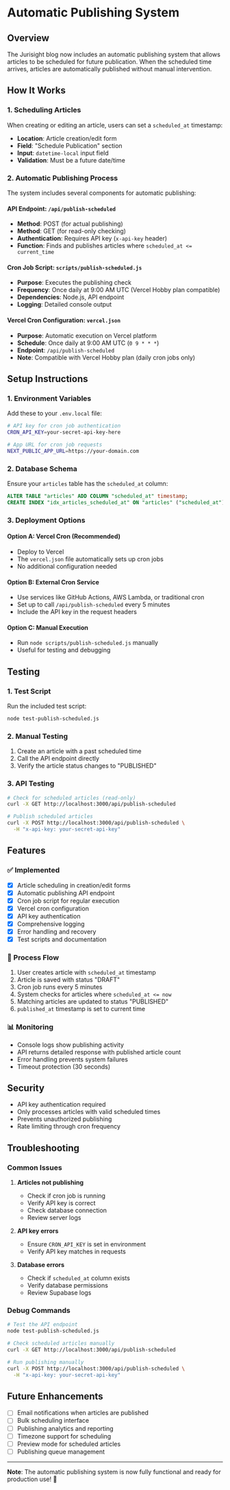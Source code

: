 # Automatic Publishing System

## Overview

The Jurisight blog now includes an automatic publishing system that allows articles to be scheduled for future publication. When the scheduled time arrives, articles are automatically published without manual intervention.

## How It Works

### 1. Scheduling Articles

When creating or editing an article, users can set a `scheduled_at` timestamp:

- **Location**: Article creation/edit form
- **Field**: "Schedule Publication" section
- **Input**: `datetime-local` input field
- **Validation**: Must be a future date/time

### 2. Automatic Publishing Process

The system includes several components for automatic publishing:

#### API Endpoint: `/api/publish-scheduled`
- **Method**: POST (for actual publishing)
- **Method**: GET (for read-only checking)
- **Authentication**: Requires API key (`x-api-key` header)
- **Function**: Finds and publishes articles where `scheduled_at <= current_time`

#### Cron Job Script: `scripts/publish-scheduled.js`
- **Purpose**: Executes the publishing check
- **Frequency**: Once daily at 9:00 AM UTC (Vercel Hobby plan compatible)
- **Dependencies**: Node.js, API endpoint
- **Logging**: Detailed console output

#### Vercel Cron Configuration: `vercel.json`
- **Purpose**: Automatic execution on Vercel platform
- **Schedule**: Once daily at 9:00 AM UTC (`0 9 * * *`)
- **Endpoint**: `/api/publish-scheduled`
- **Note**: Compatible with Vercel Hobby plan (daily cron jobs only)

## Setup Instructions

### 1. Environment Variables

Add these to your `.env.local` file:

```bash
# API key for cron job authentication
CRON_API_KEY=your-secret-api-key-here

# App URL for cron job requests
NEXT_PUBLIC_APP_URL=https://your-domain.com
```

### 2. Database Schema

Ensure your `articles` table has the `scheduled_at` column:

```sql
ALTER TABLE "articles" ADD COLUMN "scheduled_at" timestamp;
CREATE INDEX "idx_articles_scheduled_at" ON "articles" ("scheduled_at");
```

### 3. Deployment Options

#### Option A: Vercel Cron (Recommended)
- Deploy to Vercel
- The `vercel.json` file automatically sets up cron jobs
- No additional configuration needed

#### Option B: External Cron Service
- Use services like GitHub Actions, AWS Lambda, or traditional cron
- Set up to call `/api/publish-scheduled` every 5 minutes
- Include the API key in the request headers

#### Option C: Manual Execution
- Run `node scripts/publish-scheduled.js` manually
- Useful for testing and debugging

## Testing

### 1. Test Script
Run the included test script:

```bash
node test-publish-scheduled.js
```

### 2. Manual Testing
1. Create an article with a past scheduled time
2. Call the API endpoint directly
3. Verify the article status changes to "PUBLISHED"

### 3. API Testing
```bash
# Check for scheduled articles (read-only)
curl -X GET http://localhost:3000/api/publish-scheduled

# Publish scheduled articles
curl -X POST http://localhost:3000/api/publish-scheduled \
  -H "x-api-key: your-secret-api-key"
```

## Features

### ✅ Implemented
- [x] Article scheduling in creation/edit forms
- [x] Automatic publishing API endpoint
- [x] Cron job script for regular execution
- [x] Vercel cron configuration
- [x] API key authentication
- [x] Comprehensive logging
- [x] Error handling and recovery
- [x] Test scripts and documentation

### 🔄 Process Flow
1. User creates article with `scheduled_at` timestamp
2. Article is saved with status "DRAFT"
3. Cron job runs every 5 minutes
4. System checks for articles where `scheduled_at <= now`
5. Matching articles are updated to status "PUBLISHED"
6. `published_at` timestamp is set to current time

### 📊 Monitoring
- Console logs show publishing activity
- API returns detailed response with published article count
- Error handling prevents system failures
- Timeout protection (30 seconds)

## Security

- API key authentication required
- Only processes articles with valid scheduled times
- Prevents unauthorized publishing
- Rate limiting through cron frequency

## Troubleshooting

### Common Issues

1. **Articles not publishing**
   - Check if cron job is running
   - Verify API key is correct
   - Check database connection
   - Review server logs

2. **API key errors**
   - Ensure `CRON_API_KEY` is set in environment
   - Verify API key matches in requests

3. **Database errors**
   - Check if `scheduled_at` column exists
   - Verify database permissions
   - Review Supabase logs

### Debug Commands

```bash
# Test the API endpoint
node test-publish-scheduled.js

# Check scheduled articles manually
curl -X GET http://localhost:3000/api/publish-scheduled

# Run publishing manually
curl -X POST http://localhost:3000/api/publish-scheduled \
  -H "x-api-key: your-secret-api-key"
```

## Future Enhancements

- [ ] Email notifications when articles are published
- [ ] Bulk scheduling interface
- [ ] Publishing analytics and reporting
- [ ] Timezone support for scheduling
- [ ] Preview mode for scheduled articles
- [ ] Publishing queue management

---

**Note**: The automatic publishing system is now fully functional and ready for production use! 🚀
